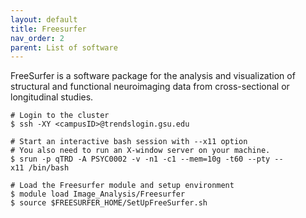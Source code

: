 ```yaml
---
layout: default
title: Freesurfer
nav_order: 2
parent: List of software
---
```

FreeSurfer is a software package for the analysis and visualization of
structural and functional neuroimaging data from cross-sectional or
longitudinal studies.

```
# Login to the cluster
$ ssh -XY <campusID>@trendslogin.gsu.edu

# Start an interactive bash session with --x11 option
# You also need to run an X-window server on your machine.
$ srun -p qTRD -A PSYC0002 -v -n1 -c1 --mem=10g -t60 --pty --x11 /bin/bash

# Load the Freesurfer module and setup environment
$ module load Image_Analysis/Freesurfer
$ source $FREESURFER_HOME/SetUpFreeSurfer.sh
```
